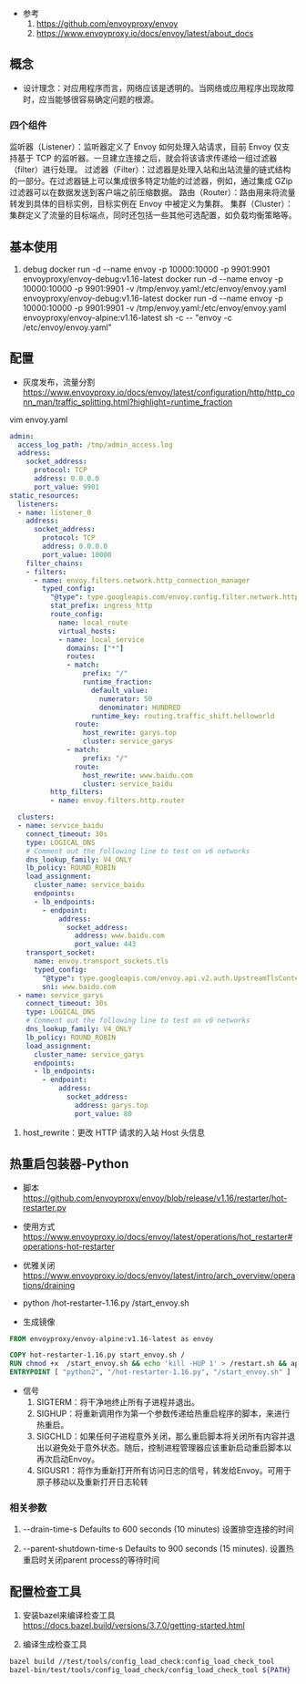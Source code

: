 - 参考
    1. https://github.com/envoyproxy/envoy
    2. https://www.envoyproxy.io/docs/envoy/latest/about_docs

## 概念
- 设计理念：对应用程序而言，网络应该是透明的。当网络或应用程序出现故障时，应当能够很容易确定问题的根源。

### 四个组件
监听器（Listener）：监听器定义了 Envoy 如何处理入站请求，目前 Envoy 仅支持基于 TCP 的监听器。一旦建立连接之后，就会将该请求传递给一组过滤器（filter）进行处理。
过滤器（Filter）：过滤器是处理入站和出站流量的链式结构的一部分。在过滤器链上可以集成很多特定功能的过滤器，例如，通过集成 GZip 过滤器可以在数据发送到客户端之前压缩数据。
路由（Router）：路由用来将流量转发到具体的目标实例，目标实例在 Envoy 中被定义为集群。
集群（Cluster）：集群定义了流量的目标端点，同时还包括一些其他可选配置，如负载均衡策略等。
## 基本使用
1. debug
docker run -d  --name envoy -p 10000:10000 -p 9901:9901 envoyproxy/envoy-debug:v1.16-latest
docker run -d  --name envoy -p 10000:10000 -p 9901:9901 -v /tmp/envoy.yaml:/etc/envoy/envoy.yaml envoyproxy/envoy-debug:v1.16-latest
docker run -d  --name envoy -p 10000:10000 -p 9901:9901 -v /tmp/envoy.yaml:/etc/envoy/envoy.yaml envoyproxy/envoy-alpine:v1.16-latest sh -c -- "envoy -c /etc/envoy/envoy.yaml"

## 配置
- 灰度发布，流量分割 https://www.envoyproxy.io/docs/envoy/latest/configuration/http/http_conn_man/traffic_splitting.html?highlight=runtime_fraction

vim envoy.yaml
```yaml
admin:
  access_log_path: /tmp/admin_access.log
  address:
    socket_address:
      protocol: TCP
      address: 0.0.0.0
      port_value: 9901
static_resources:
  listeners:
  - name: listener_0
    address:
      socket_address:
        protocol: TCP
        address: 0.0.0.0
        port_value: 10000
    filter_chains:
    - filters:
      - name: envoy.filters.network.http_connection_manager
        typed_config:
          "@type": type.googleapis.com/envoy.config.filter.network.http_connection_manager.v2.HttpConnectionManager
          stat_prefix: ingress_http
          route_config:
            name: local_route
            virtual_hosts:
            - name: local_service
              domains: ["*"]
              routes:
              - match:
                  prefix: "/"
                  runtime_fraction:
                    default_value:
                      numerator: 50
                      denominator: HUNDRED
                    runtime_key: routing.traffic_shift.helloworld
                route:
                  host_rewrite: garys.top
                  cluster: service_garys
              - match:
                  prefix: "/"
                route:
                  host_rewrite: www.baidu.com
                  cluster: service_baidu
          http_filters:
          - name: envoy.filters.http.router

  clusters:
  - name: service_baidu
    connect_timeout: 30s
    type: LOGICAL_DNS
    # Comment out the following line to test on v6 networks
    dns_lookup_family: V4_ONLY
    lb_policy: ROUND_ROBIN
    load_assignment:
      cluster_name: service_baidu
      endpoints:
      - lb_endpoints:
        - endpoint:
            address:
              socket_address:
                address: www.baidu.com
                port_value: 443
    transport_socket:
      name: envoy.transport_sockets.tls
      typed_config:
        "@type": type.googleapis.com/envoy.api.v2.auth.UpstreamTlsContext
        sni: www.baidu.com
  - name: service_garys
    connect_timeout: 30s
    type: LOGICAL_DNS
    # Comment out the following line to test on v6 networks
    dns_lookup_family: V4_ONLY
    lb_policy: ROUND_ROBIN
    load_assignment:
      cluster_name: service_garys
      endpoints:
      - lb_endpoints:
        - endpoint:
            address:
              socket_address:
                address: garys.top
                port_value: 80

```
1. host_rewrite：更改 HTTP 请求的入站 Host 头信息


## 热重启包装器-Python
- 脚本 https://github.com/envoyproxy/envoy/blob/release/v1.16/restarter/hot-restarter.py
- 使用方式 https://www.envoyproxy.io/docs/envoy/latest/operations/hot_restarter#operations-hot-restarter
- 优雅关闭 https://www.envoyproxy.io/docs/envoy/latest/intro/arch_overview/operations/draining

- python /hot-restarter-1.16.py /start_envoy.sh

- 生成镜像
```Dockerfile
FROM envoyproxy/envoy-alpine:v1.16-latest as envoy

COPY hot-restarter-1.16.py start_envoy.sh /
RUN chmod +x  /start_envoy.sh && echo 'kill -HUP 1' > /restart.sh && apk update python2 && apk add python2 --no-cache
ENTRYPOINT [ "python2", "/hot-restarter-1.16.py", "/start_envoy.sh" ]
```

- 信号
  1. SIGTERM：将干净地终止所有子进程并退出。
  2. SIGHUP：将重新调用作为第一个参数传递给热重启程序的脚本，来进行热重启。
  3. SIGCHLD：如果任何子进程意外关闭，那么重启脚本将关闭所有内容并退出以避免处于意外状态。随后，控制进程管理器应该重新启动重启脚本以再次启动Envoy。
  4. SIGUSR1：将作为重新打开所有访问日志的信号，转发给Envoy。可用于原子移动以及重新打开日志轮转

### 相关参数
1. --drain-time-s <integer> Defaults to 600 seconds (10 minutes)
设置排空连接的时间

2. --parent-shutdown-time-s <integer> Defaults to 900 seconds (15 minutes).
设置热重启时关闭parent process的等待时间

## 配置检查工具
1. 安装bazel来编译检查工具  
https://docs.bazel.build/versions/3.7.0/getting-started.html  

2. 编译生成检查工具
```bash
bazel build //test/tools/config_load_check:config_load_check_tool  
bazel-bin/test/tools/config_load_check/config_load_check_tool ${PATH}
```